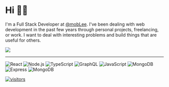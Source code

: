 # Hi 👋🏼

I'm a Full Stack Developer at [@mobLee](https://github.com/mobLee). I've been dealing with web development in the past few years through personal projects, freelancing, or work. I want to deal with interesting problems and build things that are useful for others.

<a href="https://linkedin.com/in/thiagoisaias"><img src="https://img.shields.io/badge/-thiagoisaias-0077B5?logo=Linkedin&logoColor=white"/></a>

<hr>

<p>

![React](https://img.shields.io/badge/-React-333?style=flat&logo=react)
![Node.js](https://img.shields.io/badge/-Node.js-333?style=flat&logo=node.js)
![TypeScript](https://img.shields.io/badge/-TypeScript-333?style=flat&logo=TypeScript)
![GraphQL](https://img.shields.io/badge/-GraphQL-333?style=flat&logo=graphql)
![JavaScript](https://img.shields.io/badge/-JavaScript-333?style=flat&logo=javascript)
![MongoDB](https://img.shields.io/badge/-PostgreSQL-333?style=flat&logo=postgresql)
![Express](https://img.shields.io/badge/-Express-333?style=flat&logo=node.js)
![MongoDB](https://img.shields.io/badge/-MongoDB-333?style=flat&logo=mongodb)

</p>

[![visitors](https://visitor-badge.laobi.icu/badge?page_id=thiagoisaias.visitor-badge)](https://github.com/thiagoisaias)
